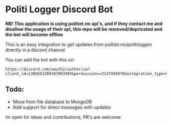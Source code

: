 # Politi Logger Discord Bot

**NB! This application is using politiet.no api's, and if they contact me and disallow the usage of their api, this repo will be removed/depricated and the bot will become offline**

This is an easy integration to get updates from politiet.no/politiloggen directly in a discord channel

You can add the bot with this url:
````
https://discord.com/oauth2/authorize?client_id=1305653389107003493&permissions=2147494976&integration_type=0&scope=bot
````



## Todo:
- Move from file database to MongoDB
- Add support for direct messages with updates

Im open for ideas and contributions, PR's are welcome